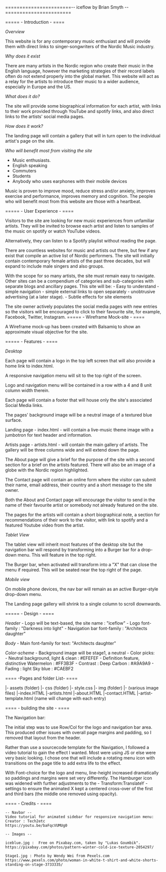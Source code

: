 =======================-- iceflow by Brian Smyth --=======================

===== - Introduction - ====

*Overview*

This website is for any contemporary music enthusiast and will provide them with direct links to singer-songwriters of the Nordic Music industry.

*Why does it exist* 

There are many artists in the Nordic region who create their music in the English language, however the marketing strategies of their record labels often do not extend properly into the global market. This website will act as a relay for the artists to introduce their music to a wider audience, especially in Europe and the US. 

*What does it do?*

The site will provide some biographical information for each artist, with links to their work provided through YouTube and spotify links, and also direct links to the artists' social media pages. 

*How does it work?*

The landing page will contain a gallery that will in turn open to the individual artist's page on the site. 

*Who will benefit most from visiting the site*

- Music enthusiasts.
- English speaking
- Commuters
- Students
- Anybody who uses earphones with their mobile devices

Music is proven to improve mood, reduce stress and/or anxiety, improves exercise and performance, improves memory and cognition. The people who will benefit most from this website are those with a heartbeat. 



===== - User Experience - ====

Visitors to the site are looking for new music experiences from unfamiliar artists. They will be invited to browse each artist and listen to samples of the music on spotify or watch YouTube videos. 

Alternatively, they can listen to a Spotify playlist without reading the page. 

There are countless websites for music and artists out there, but few if any exist that compile an active list of Nordic performers. The site will initially contain contemporary female artists of the past three decades, but will expand to include male singers and also groups. 

With the scope for so many artists, the site must remain easy to navigate. Other sites can be a compendium of categories and sub-categories with separate blogs and ancillary pages.  This site will be:
    - Easy to understand
    - simple navigation
    - simple external links to open separately
    - unobtrusive advertising (at a later stage). 
    - Subtle effects for site elements

The site owner actively populates the social media pages with new entries so the visitors will be encouraged to click to their favourite site, for example, Facebook, Twitter, Instagram.
===== - Wireframe Mock-site - ====

A Wireframe mock-up has been created with Balsamiq to show an approximate visual objective for the site. 


===== - Features - ====

*Desktop*

Each page will contain a logo in the top left screen that will also provide a home link to index.html.  

A responsive navigation menu will sit to the top right of the screen. 

Logo and navigation menu will be contained in a row with a 4 and 8 unit column width therein. 

Each page will contain a footer that will house only the site's associated Social Media links. 

The pages' background image will be a neutral image of a textured blue surface.

Landing page - index.html - will contain a live-music theme image with a jumbotron for text header and information.

Artists page - artists.html - will contain the main gallery of artists. The gallery will be three columns wide and will extend down the page. 

The About page will give a brief for the purpose of the site with a second section for a brief on the artists featured. There will also be an image of a globe with the Nordic region highlighted. 

The Contact page will contain an online form where the visitor can submit their name, email address, their country and a short message to the site owner. 

Both the About and Contact page will encourage the visitor to send in the name of their favourite artist or somebody not already featured on the site. 

The pages for the artists will contain a short biographical note, a section for recommendations of their work to the visitor, with link to spotify and a featured Youtube video from the artist. 

*Tablet View*

The tablet view will inherit most features of the desktop site but the navigation bar will respond by transforming into a Burger bar for a drop-down menu. This will feature in the top right.

The Burger bar, when activated will transform into a "X" that can close the menu if required. This will be seated near the top right of the page. 

*Mobile view* 

On mobile phone devices, the nav bar will remain as an active Burger-style drop-down menu. 

The Landing page gallery will shrink to a single column to scroll downwards. 


===== - Design - ====

*Header*
        - Logo will be text-based, the site name : "iceflow" 
        - Logo font-family : "Darkness into light" 
        - Navigation bar font-family : "Architects daughter"

*Body*
        - Main font-family for text: "Architects daughter"

*Color-scheme* 
        - Background image will be stage1, a neutral 
        - Color picks:  
                - Neutral background, light & clean :    #EFEFEF 
                - Definition feature, distinctive Watermelon : #FF3B3F
                - Contrast : Deep Carbon : #A9A9A9
                - Fading : light Sky blue : #CAEBF2



==== -Pages and folder List- ====

|- assets (folder)
     |- css  (folder)
             |- style.css 
     |- img (folder)
            |- (various image files)
|-index.HTML
|-artists.html
|-about.HTML
|-contact.HTML
|-artist-template.html  (name will change with each entry)


==== - building the site - ====

The Navigation bar:

The initial step was to use Row/Col for the logo and navigation bar area. This produced other issues with overall page margins and padding, so I removed that layout from the header. 

Rather than use a sourcecode template for the Navigation, I followed a video tutorial to gain the effect I wanted. Most were using JS or else were very basic looking. I chose one that will include a rotating menu icon with transitions on the page title to add extra life to the effect. 

With Font-choice for the logo and menu, line-height increased dramatically so paddings and margins were set very differently. The Hamburger icon was widened with further adjustments to the - Transform:TranslateY - settings to ensure the animated X kept a centered cross-over of the first and third bars (the middle one removed using opacity).



==== - Credits - ====    

    -- Navbar --
    Video tutorial for animated sidebar for responsive navigation menu:
    Creator : Tech2etc 
    https://youtu.be/baFqcVUMUg0

    -- Images --

    iceblue.jpg :  Free on Pixabay.com, taken by "Lukas Goumbik".     
    https://pixabay.com/photos/pattern-winter-cold-ice-texture-2054297/

    Stage1.jpg : Photo by Wendy Wei from Pexels.com 
    https://www.pexels.com/photo/woman-in-white-t-shirt-and-white-shorts-standing-on-stage-3733335/



